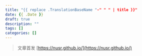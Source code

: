 ```yaml
---
title: "{{ replace .TranslationBaseName "-" " " | title }}"
date: {{ .Date }}
draft: true
description: ""
tags: []
categories: []
---
```


> 文章首发 [https://nusr.github.io/](https://nusr.github.io/)

<!--more-->
